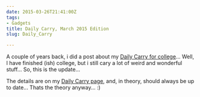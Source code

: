 ```yaml
---
date: 2015-03-26T21:41:00Z
tags:
- Gadgets
title: Daily Carry, March 2015 Edition
slug: Daily_Carry

---
```

 

A couple of years back, i did a post about my [Daily Carry for college][1]... Well, I have finished (ish) college, but i still cary a lot of weird and wonderful stuff... So, this is the update... 

The details are on my [Daily Carry page][2], and, in theory, should always be up to date... Thats the theory anyway... :)


[1]: /2013/01/27/college_bag_contents.html
[2]: /DailyCarry/
